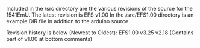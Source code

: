 Included in the /src directory are the various revisions of the source for the 1541EmU.
The latest revision is EFS v1.00
In the /src/EFS1.00 directory is an example DIR file in addition to the arduino source

Revision history is below (Newest to Oldest):
	EFS1.00
	v3.25
	v2.18 (Contains part of v1.00 at bottom comments)
